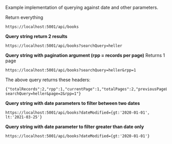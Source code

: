 
Example implementation of querying against date and other parameters.


Return everything
```
https://localhost:5001/api/books
```

**Query string return 2 results**
```
https://localhost:5001/api/books?searchQuery=heller
```

**Query string with pagination argument (rpp = records per page)**
Returns 1 page 
```
https://localhost:5001/api/books?searchQuery=heller&rpp=1
```
The above query returns these headers:

```
{"totalRecords":2,"rpp":1,"currentPage":1,"totalPages":2,"previousPageLink":null,"nextPageLink":"https://localhost:5001/api/books?searchQuery=heller&page=2&rpp=1"}
```

**Query string with date parameters to filter between two dates**
```
https://localhost:5001/api/books?dateModified={gt:'2020-01-01', lt:'2021-03-25'}
```

**Query string with date parameter to filter greater than date only**
```
https://localhost:5001/api/books?dateModified={gt:'2020-01-01'}
```

